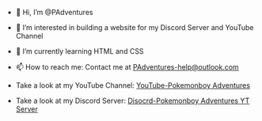 - 👋 Hi, I’m @PAdventures
- 👀 I’m interested in building a website for my Discord Server and YouTube Channel
- 🌱 I’m currently learning HTML and CSS
- 📫 How to reach me: Contact me at PAdventures-help@outlook.com

- Take a look at my YouTube Channel: [YouTube-Pokemonboy Adventures](https://www.youtube.com/channel/UCikO67glfy07ucQMwFMPvxQ)
- Take a look at my Discord Server: [Disocrd-Pokemonboy Adventures YT Server](https://discord.gg/GczDGWt8Hw)

<!---
PAdventures/PAdventures is a ✨ special ✨ repository because its `README.md` (this file) appears on your GitHub profile.
You can click the Preview link to take a look at your changes.
--->
